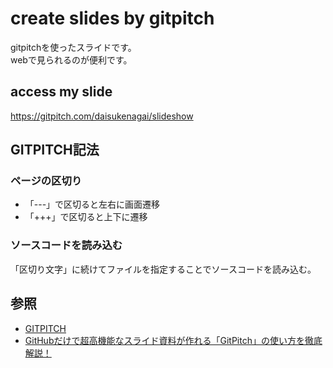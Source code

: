 # create slides by gitpitch
gitpitchを使ったスライドです。  
webで見られるのが便利です。
## access my slide
https://gitpitch.com/daisukenagai/slideshow

## GITPITCH記法
### ページの区切り
- 「---」で区切ると左右に画面遷移
- 「+++」で区切ると上下に遷移

### ソースコードを読み込む
「区切り文字」に続けてファイルを指定することでソースコードを読み込む。

## 参照
- [GITPITCH](https://gitpitch.com/)
- [GitHubだけで超高機能なスライド資料が作れる「GitPitch」の使い方を徹底解説！](http://paiza.hatenablog.com/entry/2017/06/22/GitHub%E3%81%A0%E3%81%91%E3%81%A7%E8%B6%85%E9%AB%98%E6%A9%9F%E8%83%BD%E3%81%AA%E3%82%B9%E3%83%A9%E3%82%A4%E3%83%89%E8%B3%87%E6%96%99%E3%81%8C%E4%BD%9C%E3%82%8C%E3%82%8B%E3%80%8CGitPitch%E3%80%8D%E3%81%AE)

